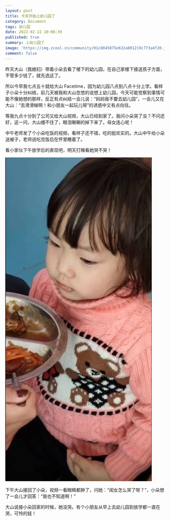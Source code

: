 ```yaml
---
layout: post
title: 今天开始上幼儿园了
category: Document
tags: 幼儿园
date: 2022-02-22 10:08:39
published: true
summary: 上幼儿园了
image: 'https://img.zcool.cn/community/01c8045875e632a801219c773a4f20.jpg@3000w_1l_0o_100sh.jpg'
comment: false
---
```


昨天大山（我媳妇）带着小朵去看了楼下的幼儿园，在自己家楼下接送孩子方面，不管多少钱了，就先选这了。

所以今早我七点五十就给大山 Facetime，因为幼儿园八点到八点十分上学。看样子小朵十分纠结，前几天被我和大山忽悠的说想上幼儿园，今天可能觉察到事情可能不像她想的那样，反正有点纠结一会儿说：“妈妈我不要去幼儿园”，一会儿又在大山：“去滑滑梯啊！和小朋友一起玩儿呀”的诱惑中又有点向往。

等我九点十分到了公司又给大山视频，大山已经到家了。我问小朵哭了没？不问还好，这一问，大山绷不住了，眼泪唰唰的掉下来了。母女连心呢！

中午老师发了个小朵吃饭的视频，看样子还不错，吃的挺欢实的。大山中午给小朵送被子，老师说吃完饭后在怀里睡着了。

看小家伙下午放学后的表现吧，明天打赌看她哭不哭！

![图一：幼儿园吃饭的小朵](/image/kindergarden/20220222_1545580.jpg)


下午大山接回了小朵，视频一看眼睛都肿了，问她：“闺女怎么哭了呀？”，小朵想了一会儿才回答：“我也不知道啊！”

大山说接小朵回家的时候，她没哭。有个小朋友从早上去幼儿园到放学都一直在哭，可怜的娃！
